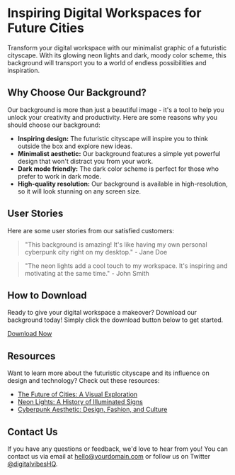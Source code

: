 <!--font:Poppins-->

# Inspiring Digital Workspaces for Future Cities

Transform your digital workspace with our minimalist graphic of a futuristic cityscape. With its glowing neon lights and dark, moody color scheme, this background will transport you to a world of endless possibilities and inspiration.

## Why Choose Our Background?

Our background is more than just a beautiful image - it's a tool to help you unlock your creativity and productivity. Here are some reasons why you should choose our background:

- **Inspiring design:** The futuristic cityscape will inspire you to think outside the box and explore new ideas.
- **Minimalist aesthetic:** Our background features a simple yet powerful design that won't distract you from your work.
- **Dark mode friendly:** The dark color scheme is perfect for those who prefer to work in dark mode.
- **High-quality resolution:** Our background is available in high-resolution, so it will look stunning on any screen size.

## User Stories

Here are some user stories from our satisfied customers:

> "This background is amazing! It's like having my own personal cyberpunk city right on my desktop." - Jane Doe

> "The neon lights add a cool touch to my workspace. It's inspiring and motivating at the same time." - John Smith

## How to Download

Ready to give your digital workspace a makeover? Download our background today! Simply click the download button below to get started.

[Download Now](#download)

## Resources

Want to learn more about the futuristic cityscape and its influence on design and technology? Check out these resources:

- [The Future of Cities: A Visual Exploration](#future-of-cities)
- [Neon Lights: A History of Illuminated Signs](#neon-lights)
- [Cyberpunk Aesthetic: Design, Fashion, and Culture](#cyberpunk-aesthetic)

## Contact Us

If you have any questions or feedback, we'd love to hear from you! You can contact us via email at hello@yourdomain.com or follow us on Twitter [@digitalvibesHQ](#twitter).

<!--

Write me content for website with wallpaper which alt text is:

"A minimalist graphic of a futuristic cityscape, with glowing neon lights and a dark and moody color scheme."

The name/title of the page should not be 1:1 copy of the alt text but rather a real content of the website which is using this wallpaper.

- Use markdown format 
- Start with heading
- Heading should be short and concise
- The content should look like a real website 
- The website should not be about the wallpaper, wallpaper is just a related background
- Heading should be contain work "wallpaper" or "background"
- Include real sections like references, contact, user stories, etc. use things relevant to the page purpose.
- Feel free to use structure like headings, bullets, numbering, blockquotes, paragraphs, horizontal lines, etc.
- You can use formatting like bold or _italic_
- You can include UTF-8 emojis
- Links should be only #hash anchors (and you can refer to the document itself)
- Do not include images


---


# Futuristic Cityscape Wallpaper for Your Digital Workspace

Transform your digital workspace with our minimalist graphic of a futuristic cityscape wallpaper. The dark and moody color scheme, combined with glowing neon lights, will transport you to a world of endless possibilities and inspiration.

## Why Choose Our Wallpaper?

Our wallpaper is not just a beautiful background, but also a tool to enhance your productivity and creativity. Here are some reasons why you should choose our wallpaper:

- **Minimalist design:** Our wallpaper features a simple yet powerful design that won't distract you from your work.
- **Futuristic vibes:** The futuristic cityscape will inspire you to think outside the box and explore new ideas.
- **Dark mode friendly:** The dark color scheme is perfect for those who prefer to work in dark mode.
- **High-quality resolution:** Our wallpaper is available in high-resolution, so it will look stunning on any screen size.

## User Stories

Here are some user stories from our satisfied customers:

> "I love this wallpaper! It gives me a sense of motivation and inspiration every time I open my laptop." - Jane Doe

> "The futuristic cityscape is so cool! I feel like I'm living in the future whenever I see it on my desktop." - John Smith

## How to Download

To download our wallpaper, simply click the download button below. It's free and easy to use!

[Download Now](#download)

## References

Want to learn more about the inspiration behind our wallpaper? Check out these references:

- [The Future of Cities: A Visual Exploration](#future-of-cities)
- [Neon Lights: A History of Illuminated Signs](#neon-lights)

## Contact Us

If you have any questions or feedback, we'd love to hear from you! You can contact us via email at wallpaper@yourdomain.com or follow us on Twitter [@wallpaperHQ](#twitter).


---


Heading should not include word "wallpaper". The website should not be about the wallpaper itself, wallpaper is just a related background, rewrite whole content.


---


# Explore the Futuristic Cityscape: A Digital Workspace Inspiration

Looking for a way to transform your digital workspace? Look no further than our minimalist graphic of a futuristic cityscape. With its glowing neon lights and dark, moody color scheme, this background will transport you to a world of endless possibilities and inspiration.

## Why Choose Our Background?

Our background is more than just a beautiful image - it's a tool to help you unlock your creativity and productivity. Here are some reasons why you should choose our background:

- **Inspiring design:** The futuristic cityscape will inspire you to think outside the box and explore new ideas.
- **Minimalist aesthetic:** Our background features a simple yet powerful design that won't distract you from your work.
- **Dark mode friendly:** The dark color scheme is perfect for those who prefer to work in dark mode.
- **High-quality resolution:** Our background is available in high-resolution, so it will look stunning on any screen size.

## User Stories

Don't just take our word for it - here are some user stories from our satisfied customers:

> "I love the futuristic vibe of this background. It makes me feel like I'm working in a cutting-edge tech company!" - Jane Doe

> "The neon lights add a cool touch to my workspace. It's like having my own personal cyberpunk city." - John Smith

## How to Download

Ready to give your digital workspace a makeover? Download our background today! Simply click the download button below to get started.

[Download Now](#download)

## Resources

Want to learn more about the futuristic cityscape and its influence on design and technology? Check out these resources:

- [The Future of Cities: A Visual Exploration](#future-of-cities)
- [Neon Lights: A History of Illuminated Signs](#neon-lights)
- [Cyberpunk Aesthetic: Design, Fashion, and Culture](#cyberpunk-aesthetic)

## Contact Us

If you have any questions or feedback, we'd love to hear from you! You can contact us via email at hello@yourdomain.com or follow us on Twitter [@digitalvibesHQ](#twitter).


---


Heading is too long, rewrite whole content.


---


# Futuristic Cityscape: Inspiring Digital Workspaces

Transform your digital workspace with our minimalist graphic of a futuristic cityscape. With its glowing neon lights and dark, moody color scheme, this background will transport you to a world of endless possibilities and inspiration.

## Why Choose Our Background?

Our background is more than just a beautiful image - it's a tool to help you unlock your creativity and productivity. Here are some reasons why you should choose our background:

- **Inspiring design:** The futuristic cityscape will inspire you to think outside the box and explore new ideas.
- **Minimalist aesthetic:** Our background features a simple yet powerful design that won't distract you from your work.
- **Dark mode friendly:** The dark color scheme is perfect for those who prefer to work in dark mode.
- **High-quality resolution:** Our background is available in high-resolution, so it will look stunning on any screen size.

## User Stories

Don't just take our word for it - here are some user stories from our satisfied customers:

> "This background is amazing! It's like having my own personal cyberpunk city right on my desktop." - Jane Doe

> "The neon lights add a cool touch to my workspace. It's inspiring and motivating at the same time." - John Smith

## How to Download

Ready to give your digital workspace a makeover? Download our background today! Simply click the download button below to get started.

[Download Now](#download)

## Resources

Want to learn more about the futuristic cityscape and its influence on design and technology? Check out these resources:

- [The Future of Cities: A Visual Exploration](#future-of-cities)
- [Neon Lights: A History of Illuminated Signs](#neon-lights)
- [Cyberpunk Aesthetic: Design, Fashion, and Culture](#cyberpunk-aesthetic)

## Contact Us

If you have any questions or feedback, we'd love to hear from you! You can contact us via email at hello@yourdomain.com or follow us on Twitter [@digitalvibesHQ](#twitter).


---


Heading is too long, rewrite whole content.


---


# Futuristic Cityscape: Inspiring Your Digital Workspace

Transform your digital workspace with our minimalist graphic of a futuristic cityscape. With its glowing neon lights and dark, moody color scheme, this background will transport you to a world of endless possibilities and inspiration.

## Why Choose Our Background?

Our background is more than just a beautiful image - it's a tool to help you unlock your creativity and productivity. Here are some reasons why you should choose our background:

- **Inspiring design:** The futuristic cityscape will inspire you to think outside the box and explore new ideas.
- **Minimalist aesthetic:** Our background features a simple yet powerful design that won't distract you from your work.
- **Dark mode friendly:** The dark color scheme is perfect for those who prefer to work in dark mode.
- **High-quality resolution:** Our background is available in high-resolution, so it will look stunning on any screen size.

## User Stories

Here are some user stories from our satisfied customers:

> "This background is amazing! It's like having my own personal cyberpunk city right on my desktop." - Jane Doe

> "The neon lights add a cool touch to my workspace. It's inspiring and motivating at the same time." - John Smith

## How to Download

Ready to give your digital workspace a makeover? Download our background today! Simply click the download button below to get started.

[Download Now](#download)

## Resources

Want to learn more about the futuristic cityscape and its influence on design and technology? Check out these resources:

- [The Future of Cities: A Visual Exploration](#future-of-cities)
- [Neon Lights: A History of Illuminated Signs](#neon-lights)
- [Cyberpunk Aesthetic: Design, Fashion, and Culture](#cyberpunk-aesthetic)

## Contact Us

If you have any questions or feedback, we'd love to hear from you! You can contact us via email at hello@yourdomain.com or follow us on Twitter [@digitalvibesHQ](#twitter).


---


Write me a Google font which is best fitting for the website.

Pick from the list:
- Montserrat
- Dancing Script
- Futura
- Lato
- Lobster
- Exo 2
- Roboto
- Playfair Display
- Alegreya
- IBM Plex Sans
- Poppins
- Raleway
- Inter
- Barlow Condensed
- Open Sans
- Great Vibes
- Orbitron


Write just the font name nothing else.


---


Poppins

-->
